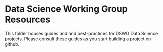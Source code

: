 # Data Science Working Group Resources

This folder houses guides and and best-practices for DSWG Data Science projects.
Please consult these guides as you start building a project on github.
